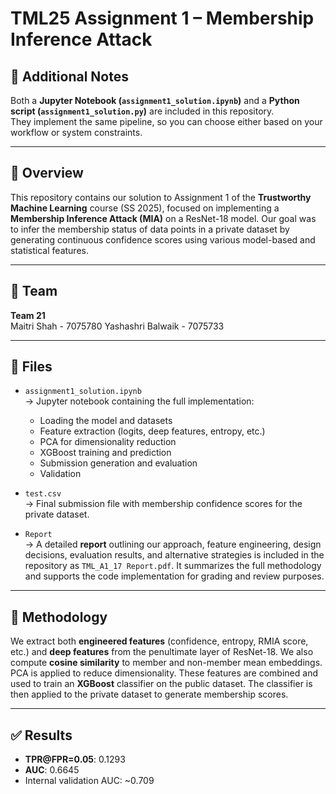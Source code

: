 # TML25 Assignment 1 – Membership Inference Attack

## 📌 Additional Notes

Both a **Jupyter Notebook (`assignment1_solution.ipynb`)** and a **Python script (`assignment1_solution.py`)** are included in this repository.  
They implement the same pipeline, so you can choose either based on your workflow or system constraints.

---

## 📌 Overview

This repository contains our solution to Assignment 1 of the **Trustworthy Machine Learning** course (SS 2025), focused on implementing a **Membership Inference Attack (MIA)** on a ResNet-18 model. Our goal was to infer the membership status of data points in a private dataset by generating continuous confidence scores using various model-based and statistical features.

---

## 👥 Team

**Team 21**  
Maitri Shah - 7075780
Yashashri Balwaik - 7075733

---

## 🧪 Files

- `assignment1_solution.ipynb`  
  → Jupyter notebook containing the full implementation:
  - Loading the model and datasets
  - Feature extraction (logits, deep features, entropy, etc.)
  - PCA for dimensionality reduction
  - XGBoost training and prediction
  - Submission generation and evaluation
  - Validation

- `test.csv`  
  → Final submission file with membership confidence scores for the private dataset.

- `Report`      
  → A detailed **report** outlining our approach, feature engineering, design decisions, evaluation results, and alternative strategies is included in the repository as `TML_A1_17 Report.pdf`. It summarizes the full methodology and supports the code implementation for grading and review purposes.

---

## 🧠 Methodology

We extract both **engineered features** (confidence, entropy, RMIA score, etc.) and **deep features** from the penultimate layer of ResNet-18. We also compute **cosine similarity** to member and non-member mean embeddings. PCA is applied to reduce dimensionality. These features are combined and used to train an **XGBoost** classifier on the public dataset. The classifier is then applied to the private dataset to generate membership scores.

---

## ✅ Results

- **TPR@FPR=0.05**: 0.1293  
- **AUC**: 0.6645  
- Internal validation AUC: ~0.709


